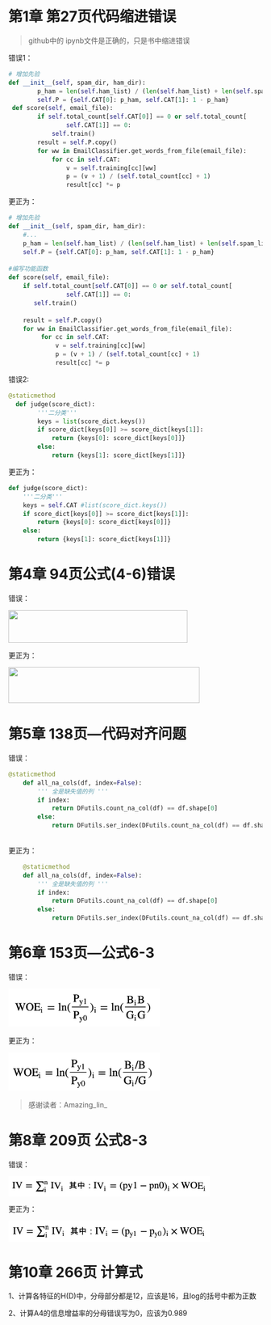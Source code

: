 # 第1章 第27页代码缩进错误
> github中的 ipynb文件是正确的，只是书中缩进错误


错误1：

```python
# 增加先验
def __init__(self, spam_dir, ham_dir):
        p_ham = len(self.ham_list) / (len(self.ham_list) + len(self.spam_list))
        self.P = {self.CAT[0]: p_ham, self.CAT[1]: 1 - p_ham}
 def score(self, email_file):
        if self.total_count[self.CAT[0]] == 0 or self.total_count[
                self.CAT[1]] == 0:
            self.train()
        result = self.P.copy()
        for ww in EmailClassifier.get_words_from_file(email_file):
            for cc in self.CAT:
                v = self.training[cc][ww]
                p = (v + 1) / (self.total_count[cc] + 1)
                result[cc] *= p
```

更正为：

```python
# 增加先验
def __init__(self, spam_dir, ham_dir):
    #...
    p_ham = len(self.ham_list) / (len(self.ham_list) + len(self.spam_list))
    self.P = {self.CAT[0]: p_ham, self.CAT[1]: 1 - p_ham}

#编写功能函数
def score(self, email_file):
    if self.total_count[self.CAT[0]] == 0 or self.total_count[
                self.CAT[1]] == 0:
       self.train()

    result = self.P.copy()
    for ww in EmailClassifier.get_words_from_file(email_file):
         for cc in self.CAT:
             v = self.training[cc][ww]
             p = (v + 1) / (self.total_count[cc] + 1)
             result[cc] *= p
```

错误2:
```python 
@staticmethod  
  def judge(score_dict):
        '''二分类'''
        keys = list(score_dict.keys())
        if score_dict[keys[0]] >= score_dict[keys[1]]:
            return {keys[0]: score_dict[keys[0]]}
        else:
            return {keys[1]: score_dict[keys[1]]}
```

更正为：

```python   
def judge(score_dict):
    '''二分类'''
    keys = self.CAT #list(score_dict.keys())
    if score_dict[keys[0]] >= score_dict[keys[1]]:
        return {keys[0]: score_dict[keys[0]]}
    else:
        return {keys[1]: score_dict[keys[1]]}
```

# 第4章 94页公式(4-6)错误



错误：

<img src="./imgs/e1.png" width = "355" height = "65" alt="" align=center />


更正为：

<img src="./imgs/r1.png" width = "379" height = "71" alt="" align=center />



# 第5章 138页—代码对齐问题



错误：

```python
@staticmethod
    def all_na_cols(df, index=False):
        ''' 全是缺失值的列 ''' 
        if index:
            return DFutils.count_na_col(df) == df.shape[0]
        else:
            return DFutils.ser_index(DFutils.count_na_col(df) == df.shape[0])
      
```

更正为：

```python
    @staticmethod
    def all_na_cols(df, index=False):
        ''' 全是缺失值的列 ''' 
        if index:
            return DFutils.count_na_col(df) == df.shape[0]
        else:
            return DFutils.ser_index(DFutils.count_na_col(df) == df.shape[0])
```



# 第6章 153页—公式6-3

错误：

<img src="./imgs/e3.png" width = "300" />



更正为：



<img src="./imgs/r3.png" width = "300" />

> 感谢读者：Amazing_lin_



# 第8章 209页 公式8-3

错误：

<img src="./imgs/e2.jpg "  width = "400" align=center />

更正为：

<img src="./imgs/r2.jpg"   width = "400" align=center />


# 第10章 266页 计算式

1、计算各特征的H(D)中，分母部分都是12，应该是16，且log的括号中都为正数

2、计算A4的信息增益率的分母错误写为0，应该为0.989
